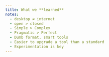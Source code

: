 ```yaml
---
title: What we **learned**
notes:
  - desktop ≠ internet
  - open > closed
  - Simple > Complex
  - Pragmatic > Perfect
  - Dumb format, smart tools
  - Easier to upgrade a tool than a standard
  - Experimentation is key
---
```

